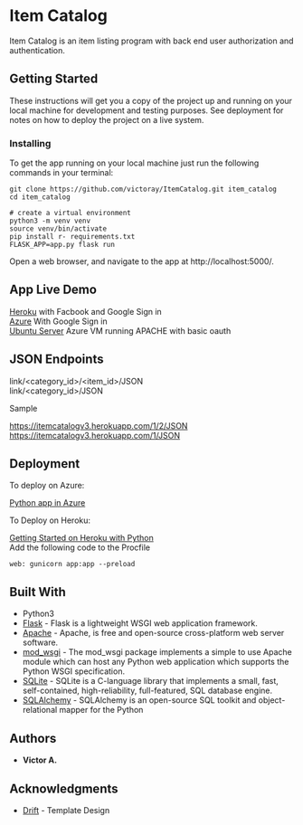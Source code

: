 # Item Catalog

Item Catalog is an item listing program with back end user authorization and authentication.

## Getting Started

These instructions will get you a copy of the project up and running on your local machine for development and testing purposes. See deployment for notes on how to deploy the project on a live system.


### Installing

To get the app running on your local machine just run the following commands in your terminal:

```
git clone https://github.com/victoray/ItemCatalog.git item_catalog
cd item_catalog

# create a virtual environment
python3 -m venv venv
source venv/bin/activate
pip install r- requirements.txt
FLASK_APP=app.py flask run
```

Open a web browser, and navigate to the app at http://localhost:5000/.



## App Live Demo

[Heroku](https://itemcatalogv3.herokuapp.com/) with Facbook and Google Sign in  
[Azure](http://itemcatalogv2.azurewebsites.net/) With Google Sign in  
[Ubuntu Server](http://40.114.111.144/) Azure VM running APACHE with basic oauth

## JSON Endpoints

link/<category_id>/<item_id>/JSON  
link/<category_id>/JSON

Sample

https://itemcatalogv3.herokuapp.com/1/2/JSON  
https://itemcatalogv3.herokuapp.com/1/JSON


## Deployment

To deploy on Azure:

[Python app in Azure](https://docs.microsoft.com/en-us/azure/app-service/containers/quickstart-python)  

To Deploy on Heroku:

[Getting Started on Heroku with Python](https://devcenter.heroku.com/articles/getting-started-with-python)    
Add the following code to the Procfile

```
web: gunicorn app:app --preload
```



## Built With

* Python3
* [Flask](https://www.palletsprojects.com/p/flask/) - Flask is a lightweight WSGI web application framework.  
* [Apache](https://www.apache.org/) -  Apache, is free and open-source cross-platform web server software.  
* [mod_wsgi](https://modwsgi.readthedocs.io/en/develop/) - The mod_wsgi package implements a simple to use Apache module which can host any Python web application which supports the Python WSGI specification.  
* [SQLite](https://sqlite.org) - SQLite is a C-language library that implements a small, fast, self-contained, high-reliability, full-featured, SQL database engine.  
* [SQLAlchemy](https://www.sqlalchemy.org/) - SQLAlchemy is an open-source SQL toolkit and object-relational mapper for the Python


## Authors

* **Victor A.** 

## Acknowledgments

* [Drift](http://drift.g-axon.work) - Template Design
